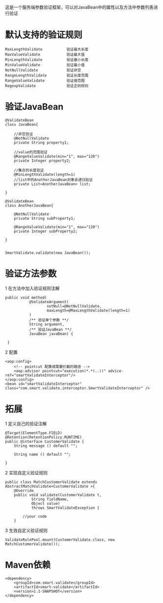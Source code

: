 这是一个服务端参数验证框架，可以对JavaBean中的属性以及方法中参数列表进行验证

<h1>默认支持的验证规则</h1>

	MaxLengthValidate           验证最大长度
	MaxValueValidate	        验证最大值	
	MinLengthValidate        	验证最小长度	
	MinValueValidate        	验证最小值	
	NotNullValidate	            验证非空
	RangeLengthValidate	        验证长度范围	
	RangeValueValidate	        验证值范围	
	RegexpValidate	            验证正则规则
 
 
<h1>验证JavaBean</h1>

	@ValidateBean
	class JavaBean{
	    
	    //非空验证
	    @NotNullValidate
	    private String property1;
	     
	    //value的范围验证
	    @RangeValueValidate(min="1", max="120")
	    private Integer property2;
	 
	    //集合的长度验证
	    @MinLengthValidate(length=1)
	    //list中的AnotherJavaBean对象会递归验证
	    private List<AnotherJavaBean> list;
	 
	}

	@ValidateBean
	class AnotherJavaBean{
	     
	    @NotNullValidate
	    private String subProperty1;
	     
	    @RangeValueValidate(min="1", max="120")
	    private Integer subProperty2;
	 
	}
	
	
	SmartValidate.validate(new JavaBean());
 

<h1>验证方法参数</h1>

1 在方法中加入验证规则注解

	public void method(
	           @ValidateArgument(
	                   notNull=@NotNullValidate,
	                   maxLength=@MaxLengthValidate(length=1)
	           )
	           /** 验证单个参数 **/ 
	           String argument,
	           /** 验证JavaBean **/
	           JavaBean javaBean) {
	    
	 }
 
2 配置

	<aop:config>
		<!-- pointcut 配置成需要拦截的路径 -->
		<aop:advisor pointcut="execution(*.*(..))" advice-ref="smartValidateInterceptor"/>
	</aop:config>
	<bean id="smartValidateInterceptor" class="com.smart.validate.interceptor.SmartValidateInterceptor" />
	
 
<h1>拓展</h1>

1 定义自己的验证注解

	@Target(ElementType.FIELD)
	@Retention(RetentionPolicy.RUNTIME)
	public @interface CustomerValidate {
	    String message () default "";
	     
	    String name () default "";
	     
	}
 
2 实现自定义验证规则

	public class MatchCustomerValidate extends AbstractMatchValidate<CustomerValidate >{
	    @Override
	    public void validate(CustomerValidate t,
	            String fieldName,
	            Object value)
	            throws SmartValidateException {
	             
	        //your code
	    }
 
3 生效自定义验证规则

	ValidateRulePool.mount(CustomerValidate.class, new MatchCustomerValidate());
 

<h1>Maven依赖</h1>

	<dependency>
	    <groupId>com.smart.validate</groupId>
	    <artifactId>smart-validate</artifactId>
	    <version>1.1-SNAPSHOT</version>
	</dependency>
